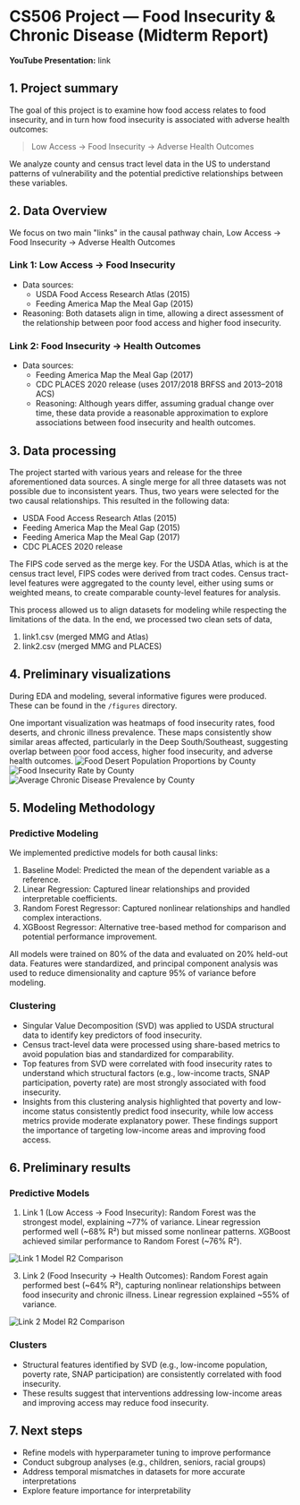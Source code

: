# CS506 Project — Food Insecurity & Chronic Disease (Midterm Report)

**YouTube Presentation:** link

## 1. Project summary
The goal of this project is to examine how food access relates to food insecurity, and in turn how food insecurity is associated with adverse health outcomes:

> Low Access → Food Insecurity → Adverse Health Outcomes

We analyze county and census tract level data in the US to understand patterns of vulnerability and the potential predictive relationships between these variables.

## 2. Data Overview
We focus on two main "links" in the causal pathway chain, Low Access → Food Insecurity → Adverse Health Outcomes

### **Link 1: Low Access → Food Insecurity**
- Data sources:
  - USDA Food Access Research Atlas (2015)
  - Feeding America Map the Meal Gap (2015)
- Reasoning: Both datasets align in time, allowing a direct assessment of the relationship between poor food access and higher food insecurity.

### **Link 2: Food Insecurity → Health Outcomes**
- Data sources:
  - Feeding America Map the Meal Gap (2017)
  - CDC PLACES 2020 release (uses 2017/2018 BRFSS and 2013–2018 ACS)
  - Reasoning: Although years differ, assuming gradual change over time, these data provide a reasonable approximation to explore associations between food insecurity and health outcomes.

## 3. Data processing
The project started with various years and release for the three aforementioned data sources. A single merge for all three datasets was not possible due to inconsistent years. Thus, two years were selected for the two causal relationships. This resulted in the following data:
- USDA Food Access Research Atlas (2015)
- Feeding America Map the Meal Gap (2015)
- Feeding America Map the Meal Gap (2017)
- CDC PLACES 2020 release

The FIPS code served as the merge key. For the USDA Atlas, which is at the census tract level, FIPS codes were derived from tract codes. Census tract-level features were aggregated to the county level, either using sums or weighted means, to create comparable county-level features for analysis.

This process allowed us to align datasets for modeling while respecting the limitations of the data. In the end, we processed two clean sets of data,
1. link1.csv (merged MMG and Atlas)
2. link2.csv (merged MMG and PLACES)

## 4. Preliminary visualizations
During EDA and modeling, several informative figures were produced. These can be found in the `/figures` directory. 

One important visualization was heatmaps of food insecurity rates, food deserts, and chronic illness prevalence. These maps consistently show similar areas affected, particularly in the Deep South/Southeast, suggesting overlap between poor food access, higher food insecurity, and adverse health outcomes. 
![Food Desert Population Proportions by County](https://github.com/liampr-22/CS506-Final-Project/blob/main/figures/EDA/county_food_desert.png)
![Food Insecurity Rate by County](https://github.com/liampr-22/CS506-Final-Project/blob/main/figures/EDA/county_food_insecurity_rate.png)
![Average Chronic Disease Prevalence by County](https://github.com/liampr-22/CS506-Final-Project/blob/main/figures/EDA/county_chronic.png)

## 5. Modeling Methodology

### Predictive Modeling
We implemented predictive models for both causal links:
1. Baseline Model: Predicted the mean of the dependent variable as a reference.
2. Linear Regression: Captured linear relationships and provided interpretable coefficients.
3. Random Forest Regressor: Captured nonlinear relationships and handled complex interactions.
4. XGBoost Regressor: Alternative tree-based method for comparison and potential performance improvement.

All models were trained on 80% of the data and evaluated on 20% held-out data. Features were standardized, and principal component analysis was used to reduce dimensionality and capture 95% of variance before modeling.

### Clustering
- Singular Value Decomposition (SVD) was applied to USDA structural data to identify key predictors of food insecurity.
- Census tract-level data were processed using share-based metrics to avoid population bias and standardized for comparability.
- Top features from SVD were correlated with food insecurity rates to understand which structural factors (e.g., low-income tracts, SNAP participation, poverty rate) are most strongly associated with food insecurity.
- Insights from this clustering analysis highlighted that poverty and low-income status consistently predict food insecurity, while low access metrics provide moderate explanatory power. These findings support the importance of targeting low-income areas and improving food access.

## 6. Preliminary results
### Predictive Models
1. Link 1 (Low Access → Food Insecurity):
Random Forest was the strongest model, explaining ~77% of variance. Linear regression performed well (~68% R²) but missed some nonlinear patterns. XGBoost achieved similar performance to Random Forest (~76% R²).

![Link 1 Model R2 Comparison](https://github.com/liampr-22/CS506-Final-Project/blob/main/figures/Predictive%20Models/Unknown.png)

3. Link 2 (Food Insecurity → Health Outcomes):
Random Forest again performed best (~64% R²), capturing nonlinear relationships between food insecurity and chronic illness. Linear regression explained ~55% of variance.

![Link 2 Model R2 Comparison](https://github.com/liampr-22/CS506-Final-Project/blob/main/figures/Predictive%20Models/Unknown-1.png)

### Clusters
- Structural features identified by SVD (e.g., low-income population, poverty rate, SNAP participation) are consistently correlated with food insecurity.
- These results suggest that interventions addressing low-income areas and improving access may reduce food insecurity.

## 7. Next steps
- Refine models with hyperparameter tuning to improve performance
- Conduct subgroup analyses (e.g., children, seniors, racial groups)
- Address temporal mismatches in datasets for more accurate interpretations
- Explore feature importance for interpretability
